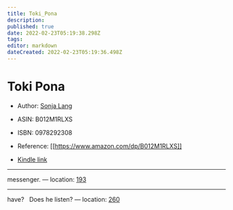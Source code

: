 ```yaml
---
title: Toki_Pona
description: 
published: true
date: 2022-02-23T05:19:38.298Z
tags: 
editor: markdown
dateCreated: 2022-02-23T05:19:36.498Z
---
```


# Toki Pona

* Author: [Sonja Lang](https://www.amazon.comundefined)
* ASIN: B012M1RLXS
* ISBN: 0978292308



* Reference: [[https://www.amazon.com/dp/B012M1RLXS]]
* [Kindle link](kindle://book?action=open&asin=B012M1RLXS)


---
messenger. — location: [193](kindle://book?action=open&asin=B012M1RLXS&location=193)

---
have?   Does he listen? — location: [260](kindle://book?action=open&asin=B012M1RLXS&location=260)

